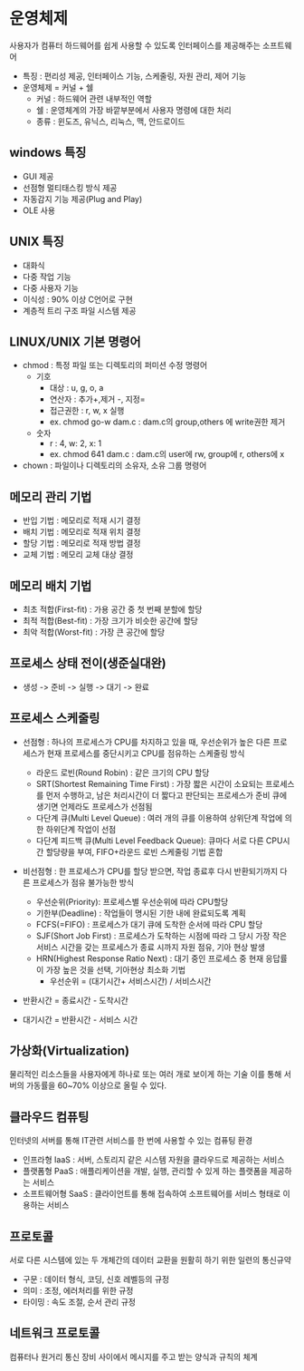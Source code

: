 # 운영체제
사용자가 컴퓨터 하드웨어를 쉽게 사용할 수 있도록 인터페이스를 제공해주는 소프트웨어
- 특징 : 편리성 제공, 인터페이스 기능, 스케줄링, 자원 관리, 제어 기능
- 운영체제 = 커널 + 쉘
  - 커널 : 하드웨어 관련 내부적인 역할
  - 쉘 : 운영체계의 가장 바깥부분에서 사용자 명령에 대한 처리
  - 종류 : 윈도즈, 유닉스, 리눅스, 맥, 안드로이드

## windows 특징
- GUI 제공
- 선점형 멀티태스킹 방식 제공
- 자동감지 기능 제공(Plug and Play)
- OLE 사용

## UNIX 특징
- 대화식
- 다중 작업 기능
- 다중 사용자 기능
- 이식성 : 90% 이상 C언어로 구현
- 계층적 트리 구조 파일 시스템 제공

## LINUX/UNIX 기본 명령어
- chmod : 특정 파일 또는 디렉토리의 퍼미션 수정 명령어
  - 기호
    - 대상 : u, g, o, a
    - 연산자 : 추가+,제거 -, 지정=
    - 접근권한 : r, w, x 실행
    - ex. chmod go-w dam.c : dam.c의 group,others 에 write권한 제거
  - 숫자
    - r : 4, w: 2, x: 1
    - ex. chmod 641 dam.c : dam.c의 user에 rw, group에 r, others에 x
- chown : 파일이나 디렉토리의 소유자, 소유 그룹 명령어

## 메모리 관리 기법
- 반입 기법 : 메모리로 적재 시기 결정
- 배치 기법 : 메모리로 적재 위치 결정
- 할당 기법 : 메모리로 적재 방법 결정
- 교체 기법 : 메모리 교체 대상 결정

## 메모리 배치 기법
- 최초 적합(First-fit) : 가용 공간 중 첫 번째 분할에 할당
- 최적 적합(Best-fit) : 가장 크기가 비슷한 공간에 할당
- 최악 적합(Worst-fit) : 가장 큰 공간에 할당

## 프로세스 상태 전이(생준실대완)
 - 생성 -> 준비 -> 실행 -> 대기 -> 완료

## 프로세스 스케줄링
- 선점형 : 하나의 프로세스가 CPU를 차지하고 있을 때, 우선순위가 높은 다른 프로세스가 현재 프로세스를 중단시키고 CPU를 점유하는 스케줄링 방식

  - 라운드 로빈(Round Robin) : 같은 크기의 CPU 할당
  - SRT(Shortest Remaining Time First) : 가장 짧은 시간이 소요되는 프로세스를 먼저 수행하고, 남은 처리시간이 더 짧다고 판단되는 프로세스가 준비 큐에 생기면 언제라도 프로세스가 선점됨
  - 다단계 큐(Multi Level Queue) : 여러 개의 큐를 이용하여 상위단계 작업에 의한 하위단계 작업이 선점
  - 다단계 피드백 큐(Multi Level Feedback Queue): 큐마다 서로 다른 CPU시간 할당량을 부여, FIFO+라운드 로빈 스케줄링 기법 혼합

- 비선점형 : 한 프로세스가 CPU를 할당 받으면, 작업 종료후 다시 반환되기까지 다른 프로세스가 점유 불가능한 방식

  - 우선순위(Priority): 프로세스별 우선순위에 따라 CPU할당
  - 기한부(Deadline) : 작업들이 명시된 기한 내에 완료되도록 계획
  - FCFS(=FIFO) : 프로세스가 대기 큐에 도착한 순서에 따라 CPU 할당
  - SJF(Short Job First) : 프로세스가 도착하는 시점에 따라 그 당시 가장 작은 서비스 시간을 갖는 프로세스가 종료 시까지 자원 점유, 기아 현상 발생
  - HRN(Highest Response Ratio Next) : 대기 중인 프로세스 중 현재 응답률이 가장 높은 것을 선택, 기아현상 최소화 기법
    - 우선순위 = (대기시간+ 서비스시간) / 서비스시간

- 반환시간 = 종료시간 - 도착시간
- 대기시간 = 반환시간 - 서비스 시간

## 가상화(Virtualization)
물리적인 리소스들을 사용자에게 하나로 또는 여러 개로 보이게 하는 기술
이를 통해 서버의 가동률을 60~70% 이상으로 올릴 수 있다.

## 클라우드 컴퓨팅
인터넷의 서버를 통해 IT관련 서비스를 한 번에 사용할 수 있는 컴퓨팅 환경

- 인프라형 IaaS : 서버, 스토리지 같은 시스템 자원을 클라우드로 제공하는 서비스
- 플랫폼형 PaaS : 애플리케이션을 개발, 실행, 관리할 수 있게 하는 플랫폼을 제공하는 서비스
- 소프트웨어형 SaaS : 클라이언트를 통해 접속하여 소프트웨어를 서비스 형태로 이용하는 서비스

## 프로토콜
서로 다른 시스템에 있는 두 개체간의 데이터 교환을 원활히 하기 위한 일련의 통신규약

- 구문 : 데이터 형식, 코딩, 신호 레벨등의 규정
- 의미 : 조정, 에러처리를 위한 규정
- 타이밍 : 속도 조절, 순서 관리 규정

## 네트워크 프로토콜
컴퓨터나 원거리 통신 장비 사이에서 메시지를 주고 받는 양식과 규칙의 체계